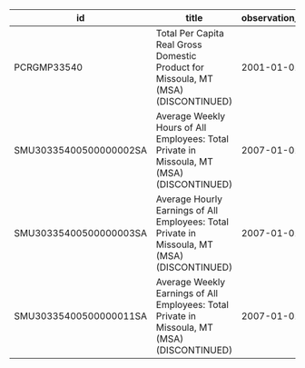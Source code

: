 | id                     | title                                                                                        | observation_start   | observation_end   |
|------------------------|----------------------------------------------------------------------------------------------|---------------------|-------------------|
| PCRGMP33540            | Total Per Capita Real Gross Domestic Product for Missoula, MT (MSA) (DISCONTINUED)           | 2001-01-01          | 2017-01-01        |
| SMU30335400500000002SA | Average Weekly Hours of All Employees: Total Private in Missoula, MT (MSA) (DISCONTINUED)    | 2007-01-01          | 2022-03-01        |
| SMU30335400500000003SA | Average Hourly Earnings of All Employees: Total Private in Missoula, MT (MSA) (DISCONTINUED) | 2007-01-01          | 2022-03-01        |
| SMU30335400500000011SA | Average Weekly Earnings of All Employees: Total Private in Missoula, MT (MSA) (DISCONTINUED) | 2007-01-01          | 2022-03-01        |